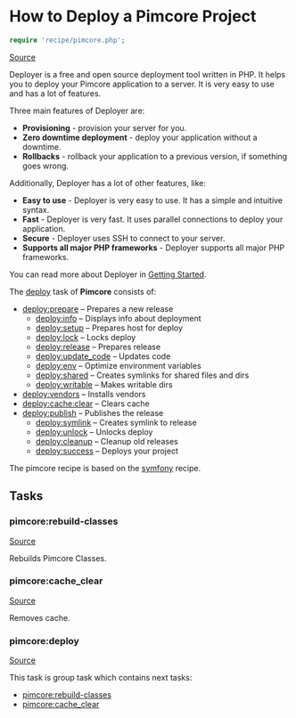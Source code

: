 <!-- DO NOT EDIT THIS FILE! -->
<!-- Instead edit recipe/pimcore.php -->
<!-- Then run bin/docgen -->

# How to Deploy a Pimcore Project

```php
require 'recipe/pimcore.php';
```

[Source](/recipe/pimcore.php)

Deployer is a free and open source deployment tool written in PHP. 
It helps you to deploy your Pimcore application to a server. 
It is very easy to use and has a lot of features. 

Three main features of Deployer are:
- **Provisioning** - provision your server for you.
- **Zero downtime deployment** - deploy your application without a downtime.
- **Rollbacks** - rollback your application to a previous version, if something goes wrong.

Additionally, Deployer has a lot of other features, like:
- **Easy to use** - Deployer is very easy to use. It has a simple and intuitive syntax.
- **Fast** - Deployer is very fast. It uses parallel connections to deploy your application.
- **Secure** - Deployer uses SSH to connect to your server.
- **Supports all major PHP frameworks** - Deployer supports all major PHP frameworks.

You can read more about Deployer in [Getting Started](/docs/getting-started.md).

The [deploy](#deploy) task of **Pimcore** consists of:
* [deploy:prepare](/docs/recipe/common.md#deployprepare) – Prepares a new release
  * [deploy:info](/docs/recipe/deploy/info.md#deployinfo) – Displays info about deployment
  * [deploy:setup](/docs/recipe/deploy/setup.md#deploysetup) – Prepares host for deploy
  * [deploy:lock](/docs/recipe/deploy/lock.md#deploylock) – Locks deploy
  * [deploy:release](/docs/recipe/deploy/release.md#deployrelease) – Prepares release
  * [deploy:update_code](/docs/recipe/deploy/update_code.md#deployupdate_code) – Updates code
  * [deploy:env](/docs/recipe/symfony.md#deployenv) – Optimize environment variables
  * [deploy:shared](/docs/recipe/deploy/shared.md#deployshared) – Creates symlinks for shared files and dirs
  * [deploy:writable](/docs/recipe/deploy/writable.md#deploywritable) – Makes writable dirs
* [deploy:vendors](/docs/recipe/deploy/vendors.md#deployvendors) – Installs vendors
* [deploy:cache:clear](/docs/recipe/symfony.md#deploycacheclear) – Clears cache
* [deploy:publish](/docs/recipe/common.md#deploypublish) – Publishes the release
  * [deploy:symlink](/docs/recipe/deploy/symlink.md#deploysymlink) – Creates symlink to release
  * [deploy:unlock](/docs/recipe/deploy/lock.md#deployunlock) – Unlocks deploy
  * [deploy:cleanup](/docs/recipe/deploy/cleanup.md#deploycleanup) – Cleanup old releases
  * [deploy:success](/docs/recipe/common.md#deploysuccess) – Deploys your project


The pimcore recipe is based on the [symfony](/docs/recipe/symfony.md) recipe.


## Tasks

### pimcore:rebuild-classes
[Source](https://github.com/deployphp/deployer/blob/master/recipe/pimcore.php#L16)

Rebuilds Pimcore Classes.




### pimcore:cache_clear
[Source](https://github.com/deployphp/deployer/blob/master/recipe/pimcore.php#L21)

Removes cache.




### pimcore:deploy
[Source](https://github.com/deployphp/deployer/blob/master/recipe/pimcore.php#L25)






This task is group task which contains next tasks:
* [pimcore:rebuild-classes](/docs/recipe/pimcore.md#pimcorerebuild-classes)
* [pimcore:cache_clear](/docs/recipe/pimcore.md#pimcorecache_clear)


